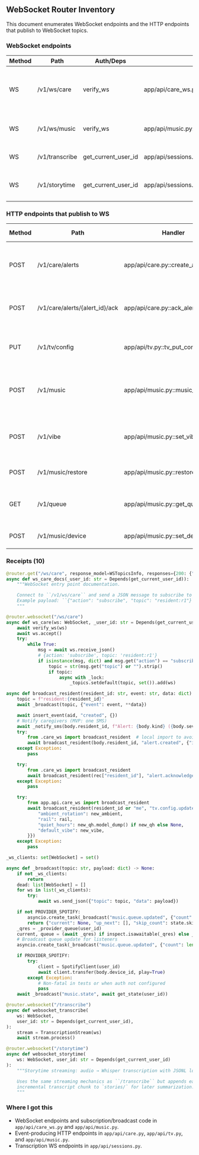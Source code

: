 ## WebSocket Router Inventory

This document enumerates WebSocket endpoints and the HTTP endpoints that publish to WebSocket topics.

### WebSocket endpoints

| Method | Path | Auth/Deps | Handler | Purpose |
| --- | --- | --- | --- | --- |
| WS | /v1/ws/care | verify_ws | app/api/care_ws.py::ws_care | Topic-based pub/sub (subscribe to `resident:{id}`) |
| WS | /v1/ws/music | verify_ws | app/api/music.py::ws_music | Broadcast music state/queue updates |
| WS | /v1/transcribe | get_current_user_id | app/api/sessions.py::websocket_transcribe | Bidirectional streaming transcription |
| WS | /v1/storytime | get_current_user_id | app/api/sessions.py::websocket_storytime | Streaming transcription + JSONL logging |

### HTTP endpoints that publish to WS

| Method | Path | Handler | Publishes | Side-effects |
| --- | --- | --- | --- | --- |
| POST | /v1/care/alerts | app/api/care.py::create_alert | resident:{resident_id} event=alert.created | Insert alert, insert event, enqueue SMS |
| POST | /v1/care/alerts/{alert_id}/ack | app/api/care.py::ack_alert | resident:{resident_id} event=alert.acknowledged | Update alert, insert event, metrics |
| PUT | /v1/tv/config | app/api/tv.py::tv_put_config | resident:{resident_id} event=tv.config.updated | Persist TV config, WS broadcast |
| POST | /v1/music | app/api/music.py::music_command | topic=music.state | Update music state, external provider calls |
| POST | /v1/vibe | app/api/music.py::set_vibe | topic=music.state | Update vibe, cap volume, external provider calls |
| POST | /v1/music/restore | app/api/music.py::restore_volume | topic=music.state | Restore ducked volume |
| GET | /v1/queue | app/api/music.py::get_queue | topic=music.queue.updated | Broadcast queue counts after fetch |
| POST | /v1/music/device | app/api/music.py::set_device | topic=music.state | Device transfer + broadcast |

### Receipts (10)

```79:86:app/api/care_ws.py
@router.get("/ws/care", response_model=WSTopicsInfo, responses={200: {"model": WSTopicsInfo}})
async def ws_care_docs(_user_id: str = Depends(get_current_user_id)):
    """WebSocket entry point documentation.

    Connect to ``/v1/ws/care`` and send a JSON message to subscribe to a topic.
    Example payload: ``{"action": "subscribe", "topic": "resident:r1"}``.
    """
```

```89:101:app/api/care_ws.py
@router.websocket("/ws/care")
async def ws_care(ws: WebSocket, _user_id: str = Depends(get_current_user_id)):
    await verify_ws(ws)
    await ws.accept()
    try:
        while True:
            msg = await ws.receive_json()
            # {action: 'subscribe', topic: 'resident:r1'}
            if isinstance(msg, dict) and msg.get("action") == "subscribe":
                topic = str(msg.get("topic") or "").strip()
                if topic:
                    async with _lock:
                        _topics.setdefault(topic, set()).add(ws)
```

```113:116:app/api/care_ws.py
async def broadcast_resident(resident_id: str, event: str, data: dict) -> None:
    topic = f"resident:{resident_id}"
    await _broadcast(topic, {"event": event, **data})
```

```206:213:app/api/care.py
    await insert_event(aid, "created", {})
    # Notify caregivers (MVP: one SMS)
    await _notify_sms(body.resident_id, f"Alert: {body.kind} ({body.severity})")
    try:
        from .care_ws import broadcast_resident  # local import to avoid cycle at import time
        await broadcast_resident(body.resident_id, "alert.created", {"id": aid, "kind": body.kind, "severity": body.severity})
    except Exception:
        pass
```

```230:233:app/api/care.py
    try:
        from .care_ws import broadcast_resident
        await broadcast_resident(rec["resident_id"], "alert.acknowledged", {"id": alert_id, "by": (body.by if body else None)})
    except Exception:
        pass
```

```621:629:app/api/tv.py
    try:
        from app.api.care_ws import broadcast_resident
        await broadcast_resident(resident_id or "me", "tv.config.updated", {"config": {
            "ambient_rotation": new_ambient,
            "rail": rail,
            "quiet_hours": new_qh.model_dump() if new_qh else None,
            "default_vibe": new_vibe,
        }})
    except Exception:
        pass
```

```343:353:app/api/music.py
_ws_clients: set[WebSocket] = set()

async def _broadcast(topic: str, payload: dict) -> None:
    if not _ws_clients:
        return
    dead: list[WebSocket] = []
    for ws in list(_ws_clients):
        try:
            await ws.send_json({"topic": topic, "data": payload})
```

```763:769:app/api/music.py
    if not PROVIDER_SPOTIFY:
        asyncio.create_task(_broadcast("music.queue.updated", {"count": 0}))
        return {"current": None, "up_next": [], "skip_count": state.skip_count}
    _qres = _provider_queue(user_id)
    current, queue = (await _qres) if inspect.isawaitable(_qres) else _qres
    # Broadcast queue update for listeners
    asyncio.create_task(_broadcast("music.queue.updated", {"count": len(queue)}))
```

```900:907:app/api/music.py
    if PROVIDER_SPOTIFY:
        try:
            client = SpotifyClient(user_id)
            await client.transfer(body.device_id, play=True)
        except Exception:
            # Non-fatal in tests or when auth not configured
            pass
    await _broadcast("music.state", await get_state(user_id))
```

```163:170:app/api/sessions.py
@router.websocket("/transcribe")
async def websocket_transcribe(
    ws: WebSocket,
    user_id: str = Depends(get_current_user_id),
):
    stream = TranscriptionStream(ws)
    await stream.process()
```

```172:182:app/api/sessions.py
@router.websocket("/storytime")
async def websocket_storytime(
    ws: WebSocket, user_id: str = Depends(get_current_user_id)
):
    """Storytime streaming: audio → Whisper transcription with JSONL logging.

    Uses the same streaming mechanics as ``/transcribe`` but appends each
    incremental transcript chunk to `stories/` for later summarization.
    """
```

### Where I got this
- WebSocket endpoints and subscription/broadcast code in `app/api/care_ws.py` and `app/api/music.py`.
- Event-producing HTTP endpoints in `app/api/care.py`, `app/api/tv.py`, and `app/api/music.py`.
- Transcription WS endpoints in `app/api/sessions.py`.
